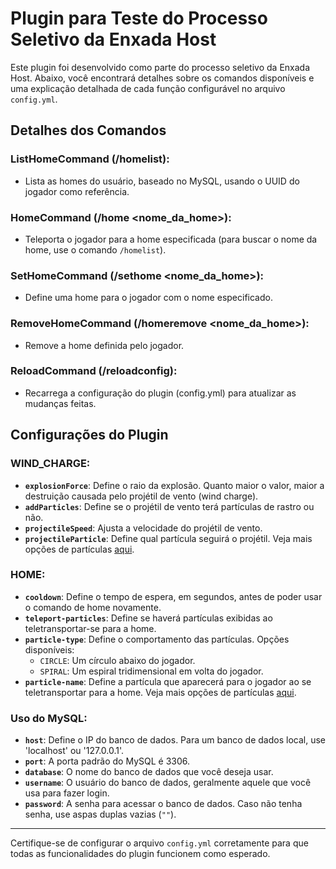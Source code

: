 # Plugin para Teste do Processo Seletivo da Enxada Host

Este plugin foi desenvolvido como parte do processo seletivo da Enxada Host. Abaixo, você encontrará detalhes sobre os comandos disponíveis e uma explicação detalhada de cada função configurável no arquivo `config.yml`.

## Detalhes dos Comandos

### ListHomeCommand (/homelist):
- Lista as homes do usuário, baseado no MySQL, usando o UUID do jogador como referência.

### HomeCommand (/home <nome_da_home>):
- Teleporta o jogador para a home especificada (para buscar o nome da home, use o comando `/homelist`).

### SetHomeCommand (/sethome <nome_da_home>):
- Define uma home para o jogador com o nome especificado.

### RemoveHomeCommand (/homeremove <nome_da_home>):
- Remove a home definida pelo jogador.

### ReloadCommand (/reloadconfig):
- Recarrega a configuração do plugin (config.yml) para atualizar as mudanças feitas.

## Configurações do Plugin

### WIND_CHARGE:
- **`explosionForce`**: Define o raio da explosão. Quanto maior o valor, maior a destruição causada pelo projétil de vento (wind charge).
- **`addParticles`**: Define se o projétil de vento terá partículas de rastro ou não.
- **`projectileSpeed`**: Ajusta a velocidade do projétil de vento.
- **`projectileParticle`**: Define qual partícula seguirá o projétil. Veja mais opções de partículas [aqui](https://minecraft.fandom.com/wiki/Particles).

### HOME:
- **`cooldown`**: Define o tempo de espera, em segundos, antes de poder usar o comando de home novamente.
- **`teleport-particles`**: Define se haverá partículas exibidas ao teletransportar-se para a home.
- **`particle-type`**: Define o comportamento das partículas. Opções disponíveis:
    - `CIRCLE`: Um círculo abaixo do jogador.
    - `SPIRAL`: Um espiral tridimensional em volta do jogador.
- **`particle-name`**: Define a partícula que aparecerá para o jogador ao se teletransportar para a home. Veja mais opções de partículas [aqui](https://minecraft.fandom.com/wiki/Particles).

### Uso do MySQL:
- **`host`**: Define o IP do banco de dados. Para um banco de dados local, use 'localhost' ou '127.0.0.1'.
- **`port`**: A porta padrão do MySQL é 3306.
- **`database`**: O nome do banco de dados que você deseja usar.
- **`username`**: O usuário do banco de dados, geralmente aquele que você usa para fazer login.
- **`password`**: A senha para acessar o banco de dados. Caso não tenha senha, use aspas duplas vazias (`""`).

---

Certifique-se de configurar o arquivo `config.yml` corretamente para que todas as funcionalidades do plugin funcionem como esperado.

